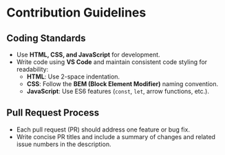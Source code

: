 # Contribution Guidelines

## Coding Standards

- Use **HTML, CSS, and JavaScript** for development.
- Write code using **VS Code** and maintain consistent code styling for readability:
  - **HTML**: Use 2-space indentation.
  - **CSS**: Follow the **BEM (Block Element Modifier)** naming convention.
  - **JavaScript**: Use ES6 features (`const`, `let`, arrow functions, etc.).

## Pull Request Process

- Each pull request (PR) should address one feature or bug fix.
- Write concise PR titles and include a summary of changes and related issue numbers in the description.
